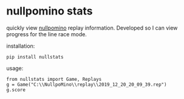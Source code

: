 # nullpomino stats

quickly view [nullpomino](https://github.com/nullpomino/nullpomino) replay information. Developed so I can view progress for the line race mode.

installation:
```
pip install nullstats
```

usage:

```
from nullstats import Game, Replays
g = Game("C:\\NullpoMino\\replay\\2019_12_20_20_09_39.rep")
g.score
```
